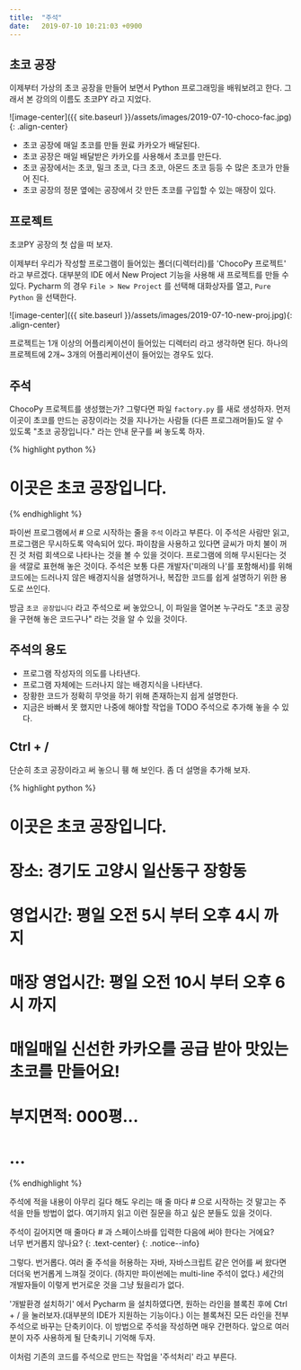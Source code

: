 ```yaml
---
title:  "주석"
date:   2019-07-10 10:21:03 +0900
---
```


## 초코 공장
이제부터 가상의 초코 공장을 만들어 보면서
Python 프로그래밍을 배워보려고 한다. 
그래서 본 강의의 이름도 초코PY 라고 지었다.

![image-center]({{ site.baseurl }}/assets/images/2019-07-10-choco-fac.jpg){: .align-center}


* 초코 공장에 매일 초코를 만들 원료 카카오가 배달된다.
* 초코 공장은 매일 배달받은 카카오를 사용해서 초코를 만든다.
* 초코 공장에서는 초코, 밀크 초코, 다크 초코, 아몬드 초코 등등 수 많은 초코가 만들어 진다.
* 초코 공장의 정문 옆에는 공장에서 갓 만든 초코를 구입할 수 있는 매장이 있다.


## 프로젝트
초코PY 공장의 첫 삽을 떠 보자.

이제부터 우리가 작성할 프로그램이 들어있는 폴더(디렉터리)를 'ChocoPy 프로젝트' 라고 부르겠다.
대부분의 IDE 에서 New Project 기능을 사용해 새 프로젝트를 만들 수 있다.
Pycharm 의 경우 `File > New Project` 를 선택해 대화상자를 열고, `Pure Python` 을 선택한다.

![image-center]({{ site.baseurl }}/assets/images/2019-07-10-new-proj.jpg){: .align-center}

프로젝트는 1개 이상의 어플리케이션이 들어있는 디렉터리 라고 생각하면 된다. 하나의 프로젝트에
2개~ 3개의 어플리케이션이 들어있는 경우도 있다.

## 주석
ChocoPy 프로젝트를 생성했는가? 그렇다면 파일 `factory.py` 를 새로 생성하자.
먼저 이곳이 초코를 만드는 공장이라는 것을 지나가는 사람들 (다른 프로그래머들)도 알 수 있도록
"초코 공장입니다." 라는 안내 문구를 써 놓도록 하자.

{% highlight python %}
# 이곳은 초코 공장입니다.
{% endhighlight %}

파이썬 프로그램에서 # 으로 시작하는 줄을 `주석` 이라고 부른다. 이 주석은 사람만 읽고, 
프로그램은 무시하도록 약속되어 있다. 파이참을 사용하고 있다면 글씨가 마치 불이 꺼진 것 처럼 회색으로
나타나는 것을 볼 수 있을 것이다. 프로그램에 의해 무시된다는 것을 색깔로 표현해 놓은 것이다. 
주석은 보통 다른 개발자('미래의 나'를 포함해서)를 
위해 코드에는 드러나지 않은 배경지식을 설명하거나, 복잡한 코드를 쉽게 설명하기 위한 용도로 쓰인다.

방금 `초코 공장입니다` 라고 주석으로 써 놓았으니,
이 파일을 열어본 누구라도 "초코 공장을 구현해 놓은 코드구나" 라는 것을 알 수 있을 것이다.

## 주석의 용도
* 프로그램 작성자의 의도를 나타낸다.
* 프로그램 자체에는 드러나지 않는 배경지식을 나타낸다.
* 장황한 코드가 정확히 무엇을 하기 위해 존재하는지 쉽게 설명한다.
* 지금은 바빠서 못 했지만 나중에 해야할 작업을 TODO 주석으로 추가해 놓을 수 있다.


## Ctrl + /
단순히 초코 공장이라고 써 놓으니 휑 해 보인다. 좀 더 설명을 추가해 보자.

{% highlight python %}
# 이곳은 초코 공장입니다.
# 장소: 경기도 고양시 일산동구 장항동
# 영업시간: 평일 오전 5시 부터 오후 4시 까지
# 매장 영업시간: 평일 오전 10시 부터 오후 6시 까지
# 매일매일 신선한 카카오를 공급 받아 맛있는 초코를 만들어요!
# 부지면적: 000평...
# ...
{% endhighlight %}

주석에 적을 내용이 아무리 길다 해도 우리는 매 줄 마다 # 으로 시작하는 것 말고는 주석을 만들 방법이 없다.
여기까지 읽고 이런 질문을 하고 싶은 분들도 있을 것이다.

주석이 길어지면 매 줄마다 # 과 스페이스바를 입력한 다음에 써야 한다는 거에요? <br>너무 번거롭지 않나요?
{: .text-center}
{: .notice--info}

그렇다. 번거롭다. 여러 줄 주석을 허용하는 자바, 자바스크립트 같은 언어를
써 왔다면 더더욱 번거롭게 느껴질 것이다. (하지만 파이썬에는 multi-line 주석이 없다.)
세간의 개발자들이 이렇게 번거로운 것을 그냥 뒀을리가 없다.

'개발환경 설치하기' 에서 Pycharm 을 설치하였다면, 원하는 라인을 블록친 후에
Ctrl + / 을 눌러보자.(대부분의 IDE가 지원하는 기능이다.) 이는 블록쳐진 모든 라인을 전부 주석으로 바꾸는 단축키이다.
이 방법으로 주석을 작성하면 매우 간편하다. 앞으로 여러분이 자주 사용하게 될 단축키니 기억해 두자.

이처럼 기존의 코드를 주석으로 만드는 작업을 '주석처리' 라고 부른다. 


